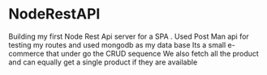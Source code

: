 # NodeRestAPI
Building my first Node Rest Api server for a SPA . Used Post Man api for testing my routes and used mongodb as my data base
Its a small e-commerce that under go the CRUD sequence 
We also fetch all the product and can equally get a single product if they are available